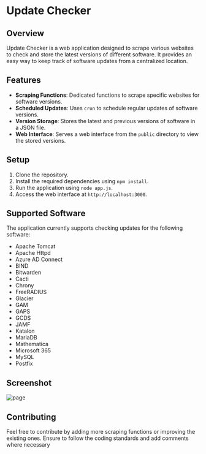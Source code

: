
# Update Checker

## Overview

Update Checker is a web application designed to scrape various websites to check and store the latest versions of different software. It provides an easy way to keep track of software updates from a centralized location.

## Features

-   **Scraping Functions**: Dedicated functions to scrape specific websites for software versions.
-   **Scheduled Updates**: Uses `cron` to schedule regular updates of software versions.
-   **Version Storage**: Stores the latest and previous versions of software in a JSON file.
-   **Web Interface**: Serves a web interface from the `public` directory to view the stored versions.

## Setup

1.  Clone the repository.
2.  Install the required dependencies using `npm install`.
3.  Run the application using `node app.js`.
4.  Access the web interface at `http://localhost:3000`.

## Supported Software

The application currently supports checking updates for the following software:

-   Apache Tomcat
-   Apache Httpd
-   Azure AD Connect
-   BIND
-   Bitwarden
-   Cacti
-   Chrony
-   FreeRADIUS
- Glacier
- GAM
- GAPS
- GCDS
- JAMF
- Katalon
- MariaDB
- Mathematica
- Microsoft 365
- MySQL
- Postfix

## Screenshot
![page](https://www.thenameisblondy.com/u/9fxDYp.png)

## Contributing

Feel free to contribute by adding more scraping functions or improving the existing ones. Ensure to follow the coding standards and add comments where necessary
